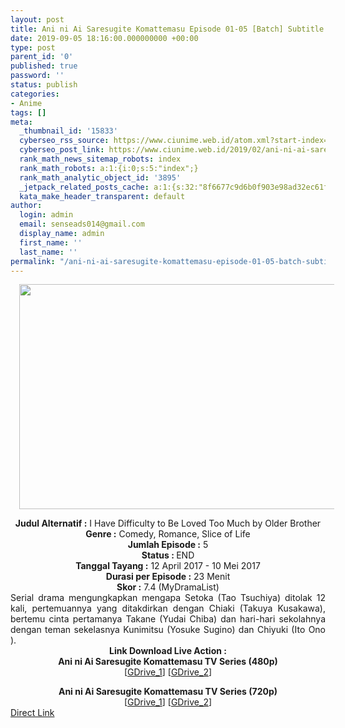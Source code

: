 ```yaml
---
layout: post
title: Ani ni Ai Saresugite Komattemasu Episode 01-05 [Batch] Subtitle Indonesia
date: 2019-09-05 18:16:00.000000000 +00:00
type: post
parent_id: '0'
published: true
password: ''
status: publish
categories:
- Anime
tags: []
meta:
  _thumbnail_id: '15833'
  cyberseo_rss_source: https://www.ciunime.web.id/atom.xml?start-index=3301&max-results=150
  cyberseo_post_link: https://www.ciunime.web.id/2019/02/ani-ni-ai-saresugite-komattemasu.html
  rank_math_news_sitemap_robots: index
  rank_math_robots: a:1:{i:0;s:5:"index";}
  rank_math_analytic_object_id: '3895'
  _jetpack_related_posts_cache: a:1:{s:32:"8f6677c9d6b0f903e98ad32ec61f8deb";a:2:{s:7:"expires";i:1663426970;s:7:"payload";a:0:{}}}
  kata_make_header_transparent: default
author:
  login: admin
  email: senseads014@gmail.com
  display_name: admin
  first_name: ''
  last_name: ''
permalink: "/ani-ni-ai-saresugite-komattemasu-episode-01-05-batch-subtitle-indonesia/"
---
```

<div class="separator" style="clear: both; text-align: center;"><a href="https://1.bp.blogspot.com/-wiXT4EOArg8/XFQQ7HsLp5I/AAAAAAAAJZk/8RJz18Vo7CkVyiu5QExDnQ_SDHTQZzz7QCLcBGAs/s1600/Ani%2Bni%2BAisaresugite%2BKomattemasu.jpg" imageanchor="1" style="margin-left: 1em; margin-right: 1em;"><img border="0" data-original-height="720" data-original-width="1280" height="360" src="{{ site.baseurl }}/assets/2019/09/Ani%2Bni%2BAisaresugite%2BKomattemasu.jpg" width="640" /></a></div>
<p>
<div style="text-align: center;"><b>Judul</b><b><b> Alternatif</b> :</b> I Have Difficulty to Be Loved Too Much by Older Brother</div>
<div style="text-align: center;"><b><b>Genre :</b></b> Comedy, Romance, Slice of Life</div>
<div style="text-align: center;"><b>Jumlah Episode :</b> 5<br /><b>Status :&nbsp;</b>END<br /><b>Tanggal Tayang :</b> 12 April 2017 - 10 Mei 2017<br /><b>Durasi per Episode :</b> 23 Menit</div>
<div style="text-align: center;"><b>Skor :</b> 7.4 (MyDramaList)</div>
<div style="text-align: center;"></div>
<div style="text-align: justify;">Serial drama mengungkapkan mengapa Setoka (Tao Tsuchiya) ditolak 12 kali, pertemuannya yang ditakdirkan dengan Chiaki (Takuya Kusakawa), bertemu cinta pertamanya Takane (Yudai Chiba) dan hari-hari sekolahnya dengan teman sekelasnya Kunimitsu (Yosuke Sugino) dan Chiyuki (Ito Ono ).</div>
<div style="text-align: justify;"></div>
<div style="text-align: justify;"></div>
<div style="text-align: center;"><b>Link Download Live Action</b><b> :</b></div>
<div style="text-align: center;"></div>
<div style="text-align: center;"><b>Ani ni Ai Saresugite Komattemasu TV Series (480p)</b><br />[<a href="https://drive.google.com/uc?export=download&amp;id=1iu3A14PnP91gKEBz2nOKVkaBRiCuznUE">GDrive_1</a>] [<a href="https://drive.google.com/uc?export=download&amp;id=1ZJBpKvQ3LLAO0mt5sle-Hb8CI14ZYaU2">GDrive_2</a>]</p>
</div>
<div style="text-align: center;"><b>Ani ni Ai Saresugite Komattemasu TV Series (720p)</b><br />[<a href="https://drive.google.com/uc?export=download&amp;id=1tu5ex7swQUip-chh44OGWk8BKH_nrU5g">GDrive_1</a>] [<a href="https://drive.google.com/uc?export=download&amp;id=1wkxG9eJ4skRQfUk-6gWEShxyjdeOjG2_">GDrive_2</a>]</div>
<link rel="stylesheet" href="https://cdnjs.cloudflare.com/ajax/libs/font-awesome/4.7.0/css/font-awesome.min.css" />
<div class="divbtn"> <a href="https://handymansurrender.com/fihup8buzv?key=94550f7ce39444073321dde3b8782f97" class="btn"><i class="fa fa-download"></i> Direct Link</a> </div>
